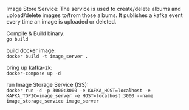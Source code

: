 Image Store Service: The service is used to create/delete albums and upload/delete images to/from those albums. It publishes a kafka event every time an image is uploaded or deleted.


Compile & Build binary:<br>
    ```
    go build
    ```

build docker image:<br>
    ```
    docker build -t image_server .
    ```

bring up kafka-zk:<br>
    ```
    docker-compose up -d
    ```
    
run Image Storage Service (ISS):<br>
    ```
    docker run -d -p 3000:3000 -e KAFKA_HOST=localhost -e KAFKA_TOPIC=image_server -e HOST=localhost:3000 --name image_storage_service image_server
    ```
